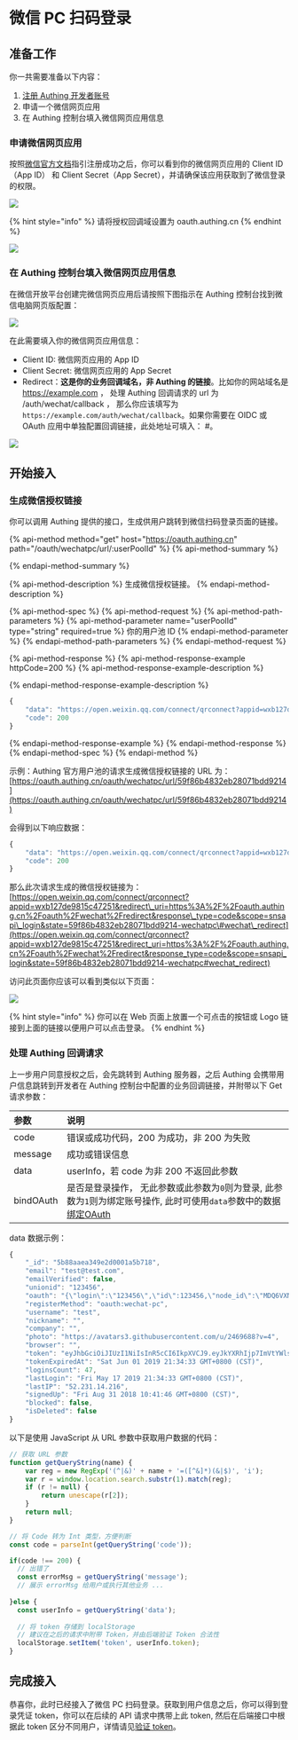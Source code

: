 # 微信 PC 扫码登录

## 准备工作 <a id="prepare"></a>

你一共需要准备以下内容：

1. [注册 Authing 开发者账号](../../quickstart/create-authing-account.md)
2. 申请一个微信网页应用
3. 在 Authing 控制台填入微信网页应用信息

### 申请微信网页应用

按照[微信官方文档](https://open.weixin.qq.com/cgi-bin/frame?t=home/web_tmpl&lang=zh_CN)指引注册成功之后，你可以看到你的微信网页应用的 Client ID（App ID） 和 Client Secret（App Secret），并请确保该应用获取到了微信登录的权限。

![](../../.gitbook/assets/image%20%28168%29.png)

{% hint style="info" %}
请将授权回调域设置为 oauth.authing.cn
{% endhint %}

![](../../.gitbook/assets/image%20%2833%29.png)

### 在 Authing 控制台填入微信网页应用信息

在微信开放平台创建完微信网页应用后请按照下图指示在 Authing 控制台找到微信电脑网页版配置：

![](../../.gitbook/assets/wei-xin-pc.png)

在此需要填入你的微信网页应用信息：

* Client ID: 微信网页应用的 App ID
* Client Secret: 微信网页应用的 App Secret
* Redirect：**这是你的业务回调域名，非 Authing 的链接**。比如你的网站域名是 https://example.com ， 处理 Authing 回调请求的 url 为 /auth/wechat/callback ， 那么你应该填写为 `https://example.com/auth/wechat/callback`。如果你需要在 OIDC 或 OAuth 应用中单独配置回调链接，此处地址可填入： \#。

![](../../.gitbook/assets/image%20%28231%29.png)

## 开始接入

### 生成微信授权链接

你可以调用 Authing 提供的接口，生成供用户跳转到微信扫码登录页面的链接。

{% api-method method="get" host="https://oauth.authing.cn" path="/oauth/wechatpc/url/:userPoolId" %}
{% api-method-summary %}

{% endapi-method-summary %}

{% api-method-description %}
生成微信授权链接。
{% endapi-method-description %}

{% api-method-spec %}
{% api-method-request %}
{% api-method-path-parameters %}
{% api-method-parameter name="userPoolId" type="string" required=true %}
你的用户池 ID
{% endapi-method-parameter %}
{% endapi-method-path-parameters %}
{% endapi-method-request %}

{% api-method-response %}
{% api-method-response-example httpCode=200 %}
{% api-method-response-example-description %}

{% endapi-method-response-example-description %}

```javascript
{
    "data": "https://open.weixin.qq.com/connect/qrconnect?appid=wxb127de9815c47251&redirect_uri=https%3A%2F%2Foauth.authing.cn%2Foauth%2Fwechat%2Fredirect&response_type=code&scope=snsapi_login&state=59f86b4832eb28071bdd9214-wechatpc#wechat_redirect",
    "code": 200
}
```
{% endapi-method-response-example %}
{% endapi-method-response %}
{% endapi-method-spec %}
{% endapi-method %}

示例：Authing 官方用户池的请求生成微信授权链接的 URL 为：[https://oauth.authing.cn/oauth/wechatpc/url/59f86b4832eb28071bdd9214](https://oauth.authing.cn/oauth/wechatpc/url/59f86b4832eb28071bdd9214)

会得到以下响应数据：

```javascript
{
    "data": "https://open.weixin.qq.com/connect/qrconnect?appid=wxb127de9815c47251&redirect_uri=https%3A%2F%2Foauth.authing.cn%2Foauth%2Fwechat%2Fredirect&response_type=code&scope=snsapi_login&state=59f86b4832eb28071bdd9214-wechatpc#wechat_redirect",
    "code": 200
}
```

那么此次请求生成的微信授权链接为：[https://open.weixin.qq.com/connect/qrconnect?appid=wxb127de9815c47251&redirect\_uri=https%3A%2F%2Foauth.authing.cn%2Foauth%2Fwechat%2Fredirect&response\_type=code&scope=snsapi\_login&state=59f86b4832eb28071bdd9214-wechatpc\#wechat\_redirect](https://open.weixin.qq.com/connect/qrconnect?appid=wxb127de9815c47251&redirect_uri=https%3A%2F%2Foauth.authing.cn%2Foauth%2Fwechat%2Fredirect&response_type=code&scope=snsapi_login&state=59f86b4832eb28071bdd9214-wechatpc#wechat_redirect)

访问此页面你应该可以看到类似以下页面：

![](../../.gitbook/assets/image%20%28460%29.png)

{% hint style="info" %}
你可以在 Web 页面上放置一个可点击的按钮或 Logo 链接到上面的链接以便用户可以点击登录。
{% endhint %}

### 处理 Authing 回调请求

上一步用户同意授权之后，会先跳转到 Authing 服务器，之后 Authing 会携带用户信息跳转到开发者在 Authing 控制台中配置的业务回调链接，并附带以下 Get 请求参数：

| 参数 | 说明 |
| :--- | :--- |
| code | 错误或成功代码，200 为成功，非 200 为失败 |
| message | 成功或错误信息 |
| data | userInfo，若 code 为非 200 不返回此参数 |
| bindOAuth | 是否是登录操作， 无此参数或此参数为`0`则为登录, 此参数为`1`则为绑定账号操作, 此时可使用`data`参数中的数据[绑定OAuth](../../sdk/sdk-for-node/bind-social-login.md#bang-ding-she-hui-hua-zhang-hao) |

data 数据示例：

```javascript
{
    "_id": "5b88aaea349e2d0001a5b718",
    "email": "test@test.com",
    "emailVerified": false,
    "unionid": "123456",
    "oauth": "{\"login\":\"123456\",\"id\":123456,\"node_id\":\"MDQ6VXNlcjI0Njk2ODg=\",\"avatar_url\":\"https://avatars3.githubusercontent.com/u/2469688?v=4\",\"gravatar_id\":\"\",\"url\":\"https://api.github.com/users/test\",\"html_url\":\"https://github.com/test\",\"followers_url\":\"https://api.github.com/users/test/followers\",\"following_url\":\"https://api.github.com/users/test/following{/other_user}\",\"gists_url\":\"https://api.github.com/users/test/gists{/gist_id}\",\"starred_url\":\"https://api.github.com/users/test/starred{/owner}{/repo}\",\"subscriptions_url\":\"https://api.github.com/users/test/subscriptions\",\"organizations_url\":\"https://api.github.com/users/test/orgs\",\"repos_url\":\"https://api.github.com/users/test/repos\",\"events_url\":\"https://api.github.com/users/test/events{/privacy}\",\"received_events_url\":\"https://api.github.com/users/test/received_events\",\"type\":\"User\",\"site_admin\":false,\"name\":\"test\",\"company\":\"test\",\"blog\":\"http://test.com\",\"location\":\"Beijing, China\",\"email\":\"test@test.com\",\"hireable\":null,\"bio\":\"Being NO.1\",\"public_repos\":91,\"public_gists\":0,\"followers\":109,\"following\":27,\"created_at\":\"2012-10-02T06:38:50Z\",\"updated_at\":\"2018-07-23T05:51:23Z\"}",
    "registerMethod": "oauth:wechat-pc",
    "username": "test",
    "nickname": "",
    "company": "",
    "photo": "https://avatars3.githubusercontent.com/u/2469688?v=4",
    "browser": "",
    "token": "eyJhbGciOiJIUzI1NiIsInR5cCI6IkpXVCJ9.eyJkYXRhIjp7ImVtYWlsIjoieGlleWFuZ0Bkb2RvcmEuY24iLCJ1bmlvbmlkIjoiMjQ2OTY4OCIsImlkIjoiNWI4OGFhZWEzNDllMmQwMDAxYTViNzE4IiwiY2xpZW50SWQiOiI1YTlmYTI2Y2Y4NjM1YTAwMDE4NTUyOGMifSwiaWF0IjoxNTU4MTAwMDczLCJleHAiOjE1NTkzOTYwNzN9.7R_-CGnbPBRjHFaVS0ERWMaGfR_24zYJiBTJvJ4XYxk",
    "tokenExpiredAt": "Sat Jun 01 2019 21:34:33 GMT+0800 (CST)",
    "loginsCount": 47,
    "lastLogin": "Fri May 17 2019 21:34:33 GMT+0800 (CST)",
    "lastIP": "52.231.14.216",
    "signedUp": "Fri Aug 31 2018 10:41:46 GMT+0800 (CST)",
    "blocked": false,
    "isDeleted": false
}
```

以下是使用 JavaScript 从 URL 参数中获取用户数据的代码：

```javascript
// 获取 URL 参数
function getQueryString(name) {
    var reg = new RegExp('(^|&)' + name + '=([^&]*)(&|$)', 'i');
    var r = window.location.search.substr(1).match(reg);
    if (r != null) {
        return unescape(r[2]);
    }
    return null;
}

// 将 Code 转为 Int 类型，方便判断
const code = parseInt(getQueryString('code'));

if(code !== 200) {
  // 出错了
  const errorMsg = getQueryString('message');
  // 展示 errorMsg 给用户或执行其他业务 ...
  
}else {
  const userInfo = getQueryString('data');
  
  // 将 token 存储到 localStorage 
  // 建议在之后的请求中附带 Token，并由后端验证 Token 合法性
  localStorage.setItem('token', userInfo.token);
}
```

## 完成接入

恭喜你，此时已经接入了微信 PC 扫码登录。获取到用户信息之后，你可以得到登录凭证 token，你可以在后续的 API 请求中携带上此 token, 然后在后端接口中根据此 token 区分不同用户，详情请见[验证 token](../../advanced/verify-jwt-token.md#yan-zheng-authing-qian-fa-de-token)。

